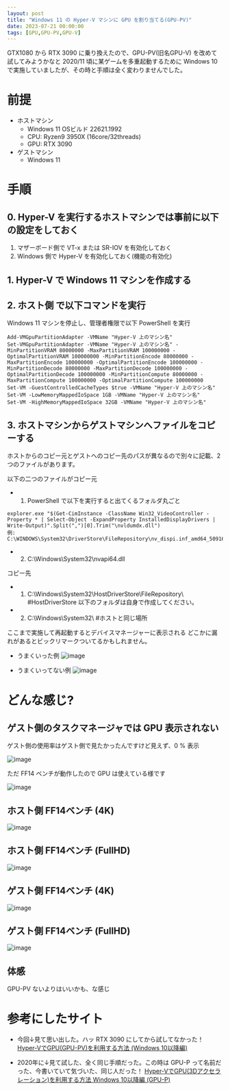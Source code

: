 ```yaml
---
layout: post
title: "Windows 11 の Hyper-V マシンに GPU を割り当てる(GPU-PV)"
date: 2023-07-21 00:00:00
tags: [GPU,GPU-PV,GPU-V]
---
```


GTX1080 から RTX 3090 に乗り換えたので、GPU-PV(旧名GPU-V) を改めて試してみようかなと
2020/11 頃に某ゲームを多重起動するために Windows 10 で実施していましたが、その時と手順は全く変わりませんでした。

# 前提

- ホストマシン
  - Windows 11 OSビルド 22621.1992
  - CPU: Ryzen9 3950X (16core/32threads)
  - GPU: RTX 3090
- ゲストマシン
  - Windows 11

# 手順
## 0. Hyper-V を実行するホストマシンでは事前に以下の設定をしておく
1. マザーボード側で VT-x または SR-IOV を有効化しておく
2. Windows 側で Hyper-V を有効化しておく(機能の有効化)

## 1. Hyper-V で Windows 11 マシンを作成する

## 2. ホスト側 で以下コマンドを実行

Windows 11 マシンを停止し、管理者権限で以下 PowerShell を実行

```
Add-VMGpuPartitionAdapter -VMName "Hyper-V 上のマシン名"
Set-VMGpuPartitionAdapter -VMName "Hyper-V 上のマシン名" -MinPartitionVRAM 80000000 -MaxPartitionVRAM 100000000 -OptimalPartitionVRAM 100000000 -MinPartitionEncode 80000000 -MaxPartitionEncode 100000000 -OptimalPartitionEncode 100000000 -MinPartitionDecode 80000000 -MaxPartitionDecode 100000000 -OptimalPartitionDecode 100000000 -MinPartitionCompute 80000000 -MaxPartitionCompute 100000000 -OptimalPartitionCompute 100000000
Set-VM -GuestControlledCacheTypes $true -VMName "Hyper-V 上のマシン名"
Set-VM -LowMemoryMappedIoSpace 1GB -VMName "Hyper-V 上のマシン名"
Set-VM -HighMemoryMappedIoSpace 32GB -VMName "Hyper-V 上のマシン名"
```

## 3. ホストマシンからゲストマシンへファイルをコピーする

ホストからのコピー元とゲストへのコピー先のパスが異なるので別々に記載、2つのファイルがあります。

以下の二つのファイルがコピー元

- 1. PowerShell で以下を実行すると出てくるフォルダ丸ごと
```
explorer.exe "$(Get-CimInstance -ClassName Win32_VideoController -Property * | Select-Object -ExpandProperty InstalledDisplayDrivers | Write-Output)".Split(",")[0].Trim("\nvldumdx.dll")
例: C:\WINDOWS\System32\DriverStore\FileRepository\nv_dispi.inf_amd64_50916785244854f2
```
- 2. C:\Windows\System32\nvapi64.dll

コピー先

- 1. C:\Windows\System32\HostDriverStore\FileRepository\ #HostDriverStore 以下のフォルダは自身で作成してください。
- 2. C:\Windows\System32\ #ホストと同じ場所

ここまで実施して再起動するとデバイスマネージャーに表示される
どこかに漏れがあるとビックリマークついてるかもしれません。

- うまくいった例
![image](https://github.com/sakkuntyo/sakkuntyo.github.io/assets/20591351/708cfc42-4db9-4f95-a03d-e1de05d2f1b6)

- うまくいってない例
![image](https://github.com/sakkuntyo/sakkuntyo.github.io/assets/20591351/9fb5bf88-ab77-4257-94b7-2e42c21e20ee)

# どんな感じ?

## ゲスト側のタスクマネージャでは GPU 表示されない

ゲスト側の使用率はゲスト側で見たかったんですけど見えず、0 % 表示

![image](https://github.com/sakkuntyo/sakkuntyo.github.io/assets/20591351/452c8eda-3333-4df8-900c-af96dcdcd6f9)

ただ FF14 ベンチが動作したので GPU は使えている様です

![image](https://github.com/sakkuntyo/sakkuntyo.github.io/assets/20591351/6290fd3d-3a9f-48f2-ac46-8eebe1020d47)

## ホスト側 FF14ベンチ (4K)

![image](https://github.com/sakkuntyo/sakkuntyo.github.io/assets/20591351/3de6f240-9355-4981-8d68-145f6bcdda04)

## ホスト側 FF14ベンチ (FullHD)

![image](https://github.com/sakkuntyo/sakkuntyo.github.io/assets/20591351/e8bf8e6a-7476-4e1f-b695-5a3a8a121a16)

## ゲスト側 FF14ベンチ (4K)

![image](https://github.com/sakkuntyo/sakkuntyo.github.io/assets/20591351/5696061f-fb6e-485e-a304-02cbbb8ff513)

## ゲスト側 FF14ベンチ (FullHD)

![image](https://github.com/sakkuntyo/sakkuntyo.github.io/assets/20591351/37358b6a-7eb8-4be8-8842-c760df63db21)


## 体感

GPU-PV ないよりはいいかも、な感じ

# 参考にしたサイト

- 今回↓見て思い出した。ハッ RTX 3090 にしてから試してなかった！
[Hyper-VでGPU(GPU-PV)を利用する方法 (Windows 10以降編)](https://qiita.com/Hyper-W/items/e189790fd4534d9d51ad)

- 2020年に↓見て試した、全く同じ手順だった。この時は GPU-P って名前だった、今書いていて気づいた、同じ人だった！
[Hyper-VでGPU(3Dアクセラレーション)を利用する方法 Windows 10以降編 (GPU-P)](https://qiita.com/Hyper-W/items/3a2c7ff1d983deb80070)
